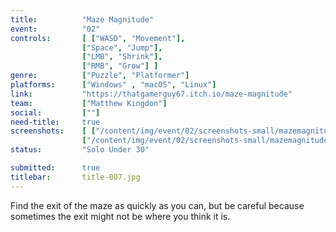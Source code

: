 ```yaml
---
title:          "Maze Magnitude"
event:          "02"
controls:       [ ["WASD", "Movement"],
                ["Space", "Jump"],
                ["LMB", "Shrink"],
                ["RMB", "Grow"] ]
genre:          ["Puzzle", "Platformer"]
platforms:      ["Windows" , "macOS", "Linux"]
link:           "https://thatgamerguy67.itch.io/maze-magnitude"
team:           ["Matthew Kingdon"]
social:         [""]
need-title:     true
screenshots:    [ ["/content/img/event/02/screenshots-small/mazemagnitude-000.jpg", "/content/img/event/02/screenshots/mazemagnitude-000.jpg"],
                ["/content/img/event/02/screenshots-small/mazemagnitude-001.jpg", "/content/img/event/02/screenshots/mazemagnitude-001.jpg"] ]
status:         "Solo Under 30"

submitted:      true
titlebar:       title-007.jpg
---
```

Find the exit of the maze as quickly as you can, but be careful because sometimes the exit might not be where you think it is.